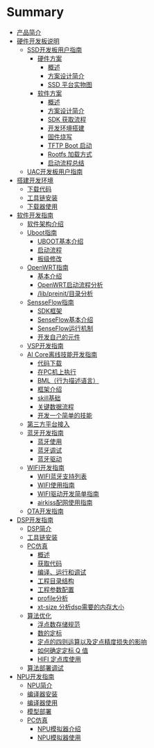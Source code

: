 # Summary

* [产品简介](README.md)
* [硬件开发板说明](ying-jian-kai-fa-ban-shuo-ming.md)
  * [SSD开发板用户指南](ssdkai-fa-ban-kai-fa-zhi-nan.md)
    * [硬件方案]()
      * [概述](ssdkai-fa-ban-kai-fa-zhi-nan/ying-jian-fang-an/gai-shu.md)
      * [方案设计简介](ssdkai-fa-ban-kai-fa-zhi-nan/ying-jian-fang-an/fang-an-she-ji-jian-jie.md)
      * [SSD 平台实物图](ssdkai-fa-ban-kai-fa-zhi-nan/ying-jian-fang-an/ssd-ping-tai-shi-wu-tu.md)
    * [软件方案]()
      * [概述](ssdkai-fa-ban-kai-fa-zhi-nan/ruan-jian-fang-an/gai-shu.md)
      * [方案设计简介](ssdkai-fa-ban-kai-fa-zhi-nan/ruan-jian-fang-an/fang-an-she-ji-jian-jie.md)
      * [SDK 获取流程](ssdkai-fa-ban-kai-fa-zhi-nan/ruan-jian-fang-an/sdk-huo-qu-liu-cheng.md)
      * [开发环境搭建](ssdkai-fa-ban-kai-fa-zhi-nan/ruan-jian-fang-an/kai-fa-huan-jing-da-jian.md)
      * [固件烧写](ssdkai-fa-ban-kai-fa-zhi-nan/ruan-jian-fang-an/gu-jian-shao-xie.md)
      * [TFTP Boot 启动](ssdkai-fa-ban-kai-fa-zhi-nan/ruan-jian-fang-an/tftp-boot-qi-dong.md)
      * [Rootfs 加载方式](ssdkai-fa-ban-kai-fa-zhi-nan/ruan-jian-fang-an/rootfs-jia-zai-fang-shi.md)
      * [启动流程总结](ssdkai-fa-ban-kai-fa-zhi-nan/ruan-jian-fang-an/qi-dong-liu-cheng-zong-jie.md)
  * [UAC开发板用户指南](uackai-fa-ban-yong-hu-zhi-nan.md)
* [搭建开发环境]()
  * [下载代码](da-jian-kai-fa-huan-jing/xia-zai-dai-ma.md)
  * [工具链安装](da-jian-kai-fa-huan-jing/gong-ju-lian-an-zhuang.md)
  * [下载器使用](da-jian-kai-fa-huan-jing/xia-zai-qi-shi-yong.md)
* [软件开发指南]()
  * [软件架构介绍](ruan-jian-jia-gou-jie-shao.md)
  * [Uboot指南]()
    * [UBOOT基本介绍](ruan-jian-jia-gou-jie-shao/ubootzhi-nan/ubootji-ben-jie-shao.md)
    * [启动流程](ruan-jian-jia-gou-jie-shao/ubootzhi-nan/qi-dong-liu-cheng.md)
    * [板级修改](ruan-jian-jia-gou-jie-shao/ubootzhi-nan/ban-ji-xiu-gai.md)
  * [OpenWRT指南]()
    * [基本介绍](ruan-jian-jia-gou-jie-shao/openwrtzhi-nan/ji-ben-jie-shao.md)
    * [OpenWRT启动流程分析](ruan-jian-jia-gou-jie-shao/openwrtzhi-nan/openwrtqi-dong-liu-cheng-fen-xi.md)
    * [/lib/preinit/目录分析](ruan-jian-jia-gou-jie-shao/openwrtzhi-nan/libpreinitmu-lu-fen-xi.md)
  * [SensseFlow指南]()
    * [SDK框架](sensseflowzhi-nan/sdkkuang-jia.md)
    * [SenseFlow基本介绍](sensseflowzhi-nan/senseflowji-ben-jie-shao.md)
    * [SenseFlow运行机制](sensseflowzhi-nan/senseflowyun-xing-ji-zhi.md)
    * [开发自己的元件](sensseflowzhi-nan/kai-fa-zi-ji-de-yuan-jian.md)
  * [VSP开发指南](vspkai-fa-zhi-nan.md)
  * [AI Core离线技能开发指南](ai-coreli-xian-ji-neng-kai-fa-zhi-nan.md)
    * [代码下载](ai-coreli-xian-ji-neng-kai-fa-zhi-nan/dai-ma-xia-zai.md)
    * [在PC机上执行](ai-coreli-xian-ji-neng-kai-fa-zhi-nan/zai-pc-ji-shang-zhi-xing.md)
    * [BML（行为描述语言）](ai-coreli-xian-ji-neng-kai-fa-zhi-nan/bmlff08-xing-wei-miao-shu-yu-yan-ff09.md)
    * [框架介绍](ai-coreli-xian-ji-neng-kai-fa-zhi-nan/kuang-jia-jie-shao.md)
    * [skill基础](ai-coreli-xian-ji-neng-kai-fa-zhi-nan/skillji-chu.md)
    * [关键数据流程](ai-coreli-xian-ji-neng-kai-fa-zhi-nan/guan-jian-shu-ju-liu-cheng.md)
    * [开发一个简单的技能](ai-coreli-xian-ji-neng-kai-fa-zhi-nan/kai-fa-yi-ge-jian-dan-de-ji-neng.md)
  * [第三方平台接入](di-san-fang-ping-tai-jie-ru.md)
  * [蓝牙开发指南]()
    * [蓝牙使用](lan-ya-kai-fa-zhi-nan/lan-ya-shi-yong.md)
    * [蓝牙调试](lan-ya-kai-fa-zhi-nan/lan-ya-diao-shi.md)
    * [蓝牙驱动](lan-ya-kai-fa-zhi-nan/lan-ya-qu-dong.md)
  * [WIFI开发指南]()
    * [WIFI蓝牙支持列表](wifikai-fa-zhi-nan/wifilan-ya-zhi-chi-lie-biao.md)
    * [WIFI使用指南](wifikai-fa-zhi-nan/wifishi-yong-zhi-nan.md)
    * [WIFI驱动开发简单指南](wifikai-fa-zhi-nan/wifiqu-dong-kai-fa-jian-dan-zhi-nan.md)
    * [airkiss配网使用指南](wifikai-fa-zhi-nan/airkisspei-wang-shi-yong-zhi-nan.md)
  * [OTA开发指南](otakai-fa-zhi-nan.md)
* [DSP开发指南]()
  * [DSP简介](dspkai-fa-zhi-nan/dspjian-jie.md)
  * [工具链安装](dspkai-fa-zhi-nan/gong-ju-lian-an-zhuang.md)
  * [PC仿真]()
    * [概述](dspkai-fa-zhi-nan/pcfang-zhen/gai-shu.md)
    * [获取代码](dspkai-fa-zhi-nan/pcfang-zhen/huo-qu-dai-ma.md)
    * [编译、运行和调试](dspkai-fa-zhi-nan/pcfang-zhen/bian-yi-3001-yun-xing-he-diao-shi.md)
    * [工程目录结构](dspkai-fa-zhi-nan/pcfang-zhen/gong-cheng-mu-lu-jie-gou.md)
    * [工程参数配置](dspkai-fa-zhi-nan/pcfang-zhen/gong-cheng-can-shu-pei-zhi.md)
    * [profile分析](dspkai-fa-zhi-nan/pcfang-zhen/profilefen-xi.md)
    * [xt-size 分析dsp需要的内存大小](dspkai-fa-zhi-nan/pcfang-zhen/xt-size-fen-xi-dsp-xu-yao-de-nei-cun-da-xiao.md)
  * [算法优化](dspkai-fa-zhi-nan/suan-fa-you-hua.md)
    * [浮点数存储规范](dspkai-fa-zhi-nan/suan-fa-you-hua/fu-dian-shu-cun-chu-gui-fan.md)
    * [数的定标](dspkai-fa-zhi-nan/suan-fa-you-hua/shu-de-ding-biao.md)
    * [定点的四则运算以及定点精度损失的影响](dspkai-fa-zhi-nan/suan-fa-you-hua/ding-dian-de-si-ze-yun-suan-yi-ji-ding-dian-jing-du-sun-shi-de-ying-xiang.md)
    * [如何确定定标 Q 值](dspkai-fa-zhi-nan/suan-fa-you-hua/ru-he-que-ding-ding-biao-q-zhi.md)
    * [HIFI 定点库使用](dspkai-fa-zhi-nan/suan-fa-you-hua/hifi-ding-dian-ku-shi-yong.md)
  * [算法部署调试](dspkai-fa-zhi-nan/suan-fa-bu-shu-diao-shi.md)
* [NPU开发指南](npukai-fa-zhi-nan.md)
  * [NPU简介](npukai-fa-zhi-nan/npujian-jie.md)
  * [编译器安装](npukai-fa-zhi-nan/bian-yi-qi-an-zhuang.md)
  * [编译器使用](npukai-fa-zhi-nan/bian-yi-qi-shi-yong.md)
  * [模型部署](npukai-fa-zhi-nan/mo-xing-bu-shu.md)
  * [PC仿真]()
    * [NPU模拟器介绍](npukai-fa-zhi-nan/pcfang-zhen/npumo-ni-qi-jie-shao.md)
    * [NPU模拟器使用](npukai-fa-zhi-nan/pcfang-zhen/npumo-ni-qi-shi-yong.md)

